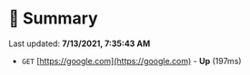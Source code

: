 # 📖 Summary
Last updated: **7/13/2021, 7:35:43 AM**

- `GET` [https://google.com](https://google.com) - **Up** (197ms)
